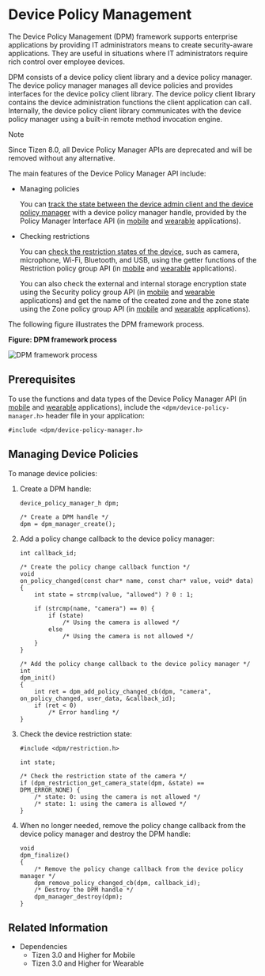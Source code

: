 # Device Policy Management


The Device Policy Management (DPM) framework supports enterprise applications by providing IT administrators means to create security-aware applications. They are useful in situations where IT administrators require rich control over employee devices.

DPM consists of a device policy client library and a device policy manager. The device policy manager manages all device policies and provides interfaces for the device policy client library. The device policy client library contains the device administration functions the client application can call. Internally, the device policy client library communicates with the device policy manager using a built-in remote method invocation engine.

> [!NOTE]
> Since Tizen 8.0, all Device Policy Manager APIs are deprecated and will be removed without any alternative.

The main features of the Device Policy Manager API include:

- Managing policies

  You can [track the state between the device admin client and the device policy manager](#client_application) with a device policy manager handle, provided by the Policy Manager Interface API (in [mobile](../../api/mobile/latest/group__CAPI__DPM__MANAGER__MODULE.html) and [wearable](../../api/wearable/latest/group__CAPI__DPM__MANAGER__MODULE.html) applications).


- Checking restrictions

  You can [check the restriction states of the device](#client_application), such as camera, microphone, Wi-Fi, Bluetooth, and USB, using the getter functions of the Restriction policy group API (in [mobile](../../api/mobile/latest/group__CAPI__DPM__RESTRICTION__POLICY__MODULE.html) and [wearable](../../api/wearable/latest/group__CAPI__DPM__RESTRICTION__POLICY__MODULE.html) applications).

  You can also check the external and internal storage encryption state using the Security policy group API (in [mobile](../../api/mobile/latest/group__CAPI__DPM__SECURITY__POLICY__MODULE.html) and [wearable](../../api/wearable/latest/group__CAPI__DPM__SECURITY__POLICY__MODULE.html) applications) and get the name of the created zone and the zone state using the Zone policy group API (in [mobile](../../api/mobile/latest/group__CAPI__DPM__ZONE__POLICY__MODULE.html) and [wearable](../../api/wearable/latest/group__CAPI__DPM__ZONE__POLICY__MODULE.html) applications).

The following figure illustrates the DPM framework process.

**Figure: DPM framework process**

![DPM framework process](./media/dpm-framework.png)

## Prerequisites

To use the functions and data types of the Device Policy Manager API (in [mobile](../../api/mobile/latest/group__CAPI__SECURITY__DPM__MODULE.html) and [wearable](../../api/wearable/latest/group__CAPI__SECURITY__DPM__MODULE.html) applications), include the `<dpm/device-policy-manager.h>` header file in your application:

```
#include <dpm/device-policy-manager.h>
```

<a name="client_application"></a>
## Managing Device Policies

To manage device policies:

1. Create a DPM handle:

   ```
   device_policy_manager_h dpm;

   /* Create a DPM handle */
   dpm = dpm_manager_create();
   ```

2. Add a policy change callback to the device policy manager:

   ```
   int callback_id;

   /* Create the policy change callback function */
   void
   on_policy_changed(const char* name, const char* value, void* data)
   {
       int state = strcmp(value, "allowed") ? 0 : 1;

       if (strcmp(name, "camera") == 0) {
           if (state)
               /* Using the camera is allowed */
           else
               /* Using the camera is not allowed */
       }
   }

   /* Add the policy change callback to the device policy manager */
   int
   dpm_init()
   {
       int ret = dpm_add_policy_changed_cb(dpm, "camera", on_policy_changed, user_data, &callback_id);
       if (ret < 0)
           /* Error handling */
   }
   ```

3. Check the device restriction state:

   ```
   #include <dpm/restriction.h>

   int state;

   /* Check the restriction state of the camera */
   if (dpm_restriction_get_camera_state(dpm, &state) == DPM_ERROR_NONE) {
       /* state: 0: using the camera is not allowed */
       /* state: 1: using the camera is allowed */
   }
   ```

4. When no longer needed, remove the policy change callback from the device policy manager and destroy the DPM handle:

   ```
   void
   dpm_finalize()
   {
       /* Remove the policy change callback from the device policy manager */
       dpm_remove_policy_changed_cb(dpm, callback_id);
       /* Destroy the DPM handle */
       dpm_manager_destroy(dpm);
   }
   ```

## Related Information
- Dependencies
  - Tizen 3.0 and Higher for Mobile
  - Tizen 3.0 and Higher for Wearable
